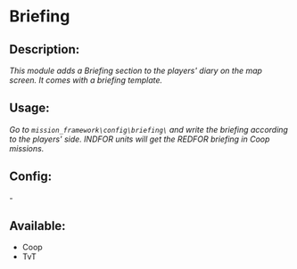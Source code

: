 # Briefing
## Description:
_This module adds a Briefing section to the players' diary on the map screen. It comes with a briefing template._

## Usage:
_Go to `mission_framework\config\briefing\` and write the briefing according to the players' side. INDFOR units will get the REDFOR briefing in Coop missions._

## Config:
\-

## Available:
 - Coop
 - TvT
